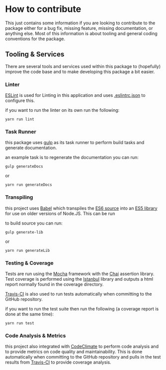 # How to contribute

This just contains some information if you are looking to contribute to the package either for a bug fix, missing feature, missing documentation, or anything else. Most of this information is about tooling and general coding conventions for the package.

## Tooling & Services

There are several tools and services used within this package to (hopefully) improve the code base and to make developing this package a bit easier. 

### Linter

[ESLint](https://eslint.org/) is used for Linting in this application and uses [.eslintrc.json](./.eslintrc.json) to configure this.

if you want to run the linter on its own run the following:
```
yarn run lint
```

### Task Runner

this package uses [gulp](https://gulpjs.com/) as its task runner to perform build tasks and generate documentation.

an example task is to regenerate the documentation you can run:
```
gulp generateDocs
```
or
```
yarn run generateDocs
```

### Transpiling

this project uses [Babel](https://babeljs.io/) which transpiles the [ES6 source](src) into an [ES5 library](lib/es5) for use on older versions of Node.JS.
This can be run

to build source you can run:
```
gulp generate-lib
```
or
```
yarn run generateLib
```

### Testing & Coverage

Tests are run using the [Mocha](https://mochajs.org/) framework with the [Chai](http://www.chaijs.com/) assertion library.
Test coverage is performed using the [Istanbul](https://istanbul.js.org/) library and outputs a html report normally found in the coverage directory.

[Travis-CI](https://travis-ci.org/) is also used to run tests automatically when committing to the GitHub repository.

if you want to run the test suite then run the following (a coverage report is done at the same time):
```
yarn run test
```

### Code Analysis & Metrics

this project also integrated with [CodeClimate](https://codeclimate.com/) to perform code analysis and to provide metrics on code quality and maintainability. This is done automatically when committing to the GitHub repository and pulls in the test results from [Travis-CI](https://travis-ci.org/) to provide coverage analysis.
